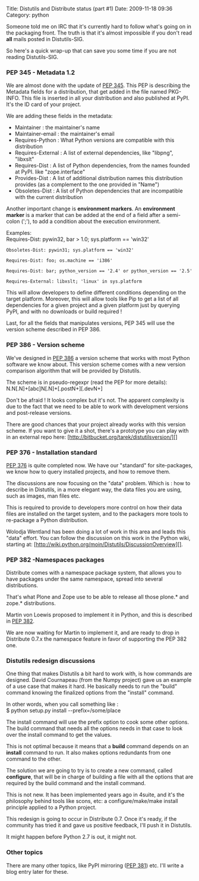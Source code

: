 Title: Distutils and Distribute status (part #1)
Date: 2009-11-18 09:36
Category: python

Someone told me on IRC that it's currently hard to follow what's going
on in the packaging front. The truth is that it's almost impossible if
you don't read **all** mails posted in Distutils-SIG.   
  
So here's a quick wrap-up that can save you some time if you are not
reading Distutils-SIG.   
### PEP 345 - Metadata 1.2

  
We are almost done with the update of [PEP 345][]. This PEP is
describing the Metadata fields for a distribution, that get added in the
file named PKG-INFO. This file is inserted in all your distribution and
also published at PyPI. It's the ID card of your project.   
  
We are adding these fields in the metadata:   
-   Maintainer : the maintainer's name
-   Maintainer-email : the maintainer's email
-   Requires-Python : What Python versions are compatible with this
    distribution
-   Requires-External : A list of external dependencies, like "libpng",
    "libxslt"
-   Requires-Dist : A list of Python dependencies, from the names
    founded at PyPI. like "zope.interface"
-   Provides-Dist : A list of additional distribution names this
    distribution provides (as a complement to the one provided in
    "Name")
-   Obsoletes-Dist : A list of Python dependencies that are incompatible
    with the current distribution

  
Another important change is **environment markers**. An **environment
marker** is a marker that can be added at the end of a field after a
semi-colon (';'), to add a condition about the execution environment.   
  
Examples:   
   Requires-Dist: pywin32, bar > 1.0; sys.platform == 'win32'

    Obsoletes-Dist: pywin31; sys.platform == 'win32'

    Requires-Dist: foo; os.machine == 'i386'

    Requires-Dist: bar; python_version == '2.4' or python_version == '2.5'

    Requires-External: libxslt; 'linux' in sys.platform

  
This will allow developers to define different conditions depending on
the target platform. Moreover, this will allow tools like Pip to get a
list of all dependencies for a given project and a given platform just
by querying PyPI, and with no downloads or build required !   
  
Last, for all the fields that manipulates versions, PEP 345 will use
the version scheme described in PEP 386.   
### PEP 386 - Version scheme

  
We've designed in [PEP 386][] a version scheme that works with most
Python software we know about. This version scheme comes with a new
version comparison algorithm that will be provided by Distutils.   
  
The scheme is in pseudo-regexpr (read the PEP for more details):   
   N.N[.N]+[abc]N[.N]+[.postN+][.devN+]

  
Don't be afraid ! It looks complex but it's not. The apparent
complexity is due to the fact that we need to be able to work with
development versions and post-release versions.   
  
There are good chances that your project already works with this
version scheme. If you want to give it a shot, there's a prototype you
can play with in an external repo here:
[http://bitbucket.org/tarek/distutilsversion/][]   
### PEP 376 - Installation standard

  
[PEP 376][] is quite completed now. We have our "standard" for
site-packages, we know how to query installed projects, and how to
remove them.   
  
The discussions are now focusing on the "data" problem. Which is : how
to describe in Distutils, in a more elegant way, the data files you are
using, such as images, man files etc.   
  
This is required to provide to developers more control on how their
data files are installed on the target system, and to the packagers more
tools to re-package a Python distribution.   
  
Wolodja Wentland has been doing a lot of work in this area and leads
this "data" effort. You can follow the discussion on this work in the
Python wiki, starting at:
[http://wiki.python.org/moin/Distutils/DiscussionOverview][].   
### PEP 382 -Namespaces packages

  
Distribute comes with a namespace package system, that allows you to
have packages under the same namespace, spread into several
distributions.   
  
That's what Plone and Zope use to be able to release all those plone.\*
and zope.\* distributions.   
  
Martin von Loewis proposed to implement it in Python, and this is
described in [PEP 382][].   
  
We are now waiting for Martin to implement it, and are ready to drop in
Distribute 0.7.x the namespace feature in favor of supporting the PEP
382 one.   
### Distutils redesign discussions

  
One thing that makes Distutils a bit hard to work with, is how commands
are designed. David Cournapeau (from the Numpy project) gave us an
example of a use case that makes it hard. He basically needs to run the
"build" command knowing the finalized options from the "install"
command.   
  
In other words, when you call something like :   
   $ python setup.py install --prefix=/some/place

  
The install command will use the prefix option to cook some other
options. The build command that needs all the options needs in that case
to look over the install command to get the values.   
  
This is not optimal because it means that a **build** command depends
on an **install** command to run. It also makes options redundants from
one command to the other.   
  
The solution we are going to try is to create a new command, called
**configure**, that will be in charge of building a file with all the
options that are required by the build command and the install command.
  
  
This is not new. It has been implemented years ago in 4suite, and it's
the philosophy behind tools like scons, etc: a configure/make/make
install principle applied to a Python project.   
  
This redesign is going to occur in Distribute 0.7. Once it's ready, if
the community has tried it and gave us positive feedback, I'll push it
in Distutils.   
  
It might happen before Python 2.7 is out, it might not.   
### Other topics

  
There are many other topics, like PyPI mirroring ([PEP 381][]) etc.
I'll write a blog entry later for these.

  [PEP 345]: http://www.python.org/dev/peps/pep-0345
  [PEP 386]: http://www.python.org/dev/peps/pep-0386/
  [http://bitbucket.org/tarek/distutilsversion/]: http://bitbucket.org/tarek/distutilsversion/
  [PEP 376]: http://www.python.org/dev/peps/pep-0376/
  [http://wiki.python.org/moin/Distutils/DiscussionOverview]: http://wiki.python.org/moin/Distutils/DiscussionOverview
  [PEP 382]: http://www.python.org/dev/peps/pep-0382/
  [PEP 381]: http://www.python.org/dev/peps/pep-0381/
